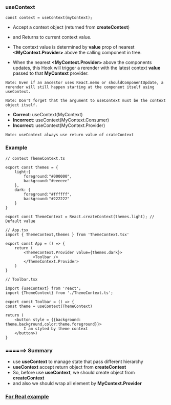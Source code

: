 ### useContext
```tsx
const context = useContext(myContext);
```
* Accept a context object (returned from **createContext**)
* and Returns to current context value.
* The context value is determined by **value** prop of nearest **<MyContext.Provider>** above the calling component in tree.

* When the nearest **<MyContext.Provider>** above the components updates, this Hook will trigger a rerender with the latest context **value** passed to that **MyContext** provider.

``
Note: Even if an ancestor uses React.memo or shouldComponentUpdate, a rerender will still happen starting at the component itself using useContext.
``

``
Note: Don't forget that the argument to useContext must be the context object itself.
``
* **Correct**: useContext(MyContext)
* **Incorrect**: useContext(MyContext.Consumer)
* **Incorrect**: useContext(MyContext.Provider)

``
Note: useContext always use return value of crateContext
``
### Example
```tsx
// context ThemeContext.ts

export const themes = {
    light:{
        foreground:"#000000",
        background:"#eeeeee"
    },
    dark: {
        foreground:"#ffffff",
        background:"#222222"
    }
}

export const ThemeContext = React.createContext(themes.light); // Default value

// App.tsx
import { ThemeContext,themes } from 'ThemeContext.tsx'

export const App = () => {
    return (
        <ThemeContext.Provider value={themes.dark}>
            <Toolbar />
        </ThemeContext.Provider>
    )
}

// Toolbar.tsx

import {useContext} from 'react';
import {ThemeContext} from './ThemeContext.ts';

export const Toolbar = () => {
const theme = useContext(ThemeContext)

return (
    <button style = {{background: theme.background,color:theme.foreground}}>
        I am styled by theme context
    </button>)
}
```

### ======>  Summary
* use **useContext** to manage state that pass different hierarchy
* **useContext** accept return object from **createContext**
* So, before use **useContext**, we should create object from **createContext**
* and also we should wrap all element by **MyContext.Provider**


### [For Real example](https://github.com/ridvandmrc/Self-Learning/blob/main/react/Hooks/hooks_api_reference/example/example-app/src/Hooks/useContext.tsx)